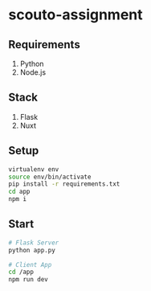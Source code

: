 # scouto-assignment

## Requirements
1. Python
2. Node.js

## Stack
1. Flask
2. Nuxt

## Setup
```sh
virtualenv env
source env/bin/activate
pip install -r requirements.txt
cd app
npm i
```

## Start
```sh
# Flask Server
python app.py

# Client App
cd /app
npm run dev
```